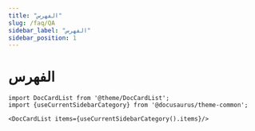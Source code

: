 ```yaml
---
title: "الفهرس"
slug: /faq/QA
sidebar_label: "الفهرس"
sidebar_position: 1
---
```


# الفهرس

```mdx-code-block
import DocCardList from '@theme/DocCardList';
import {useCurrentSidebarCategory} from '@docusaurus/theme-common';

<DocCardList items={useCurrentSidebarCategory().items}/>
```